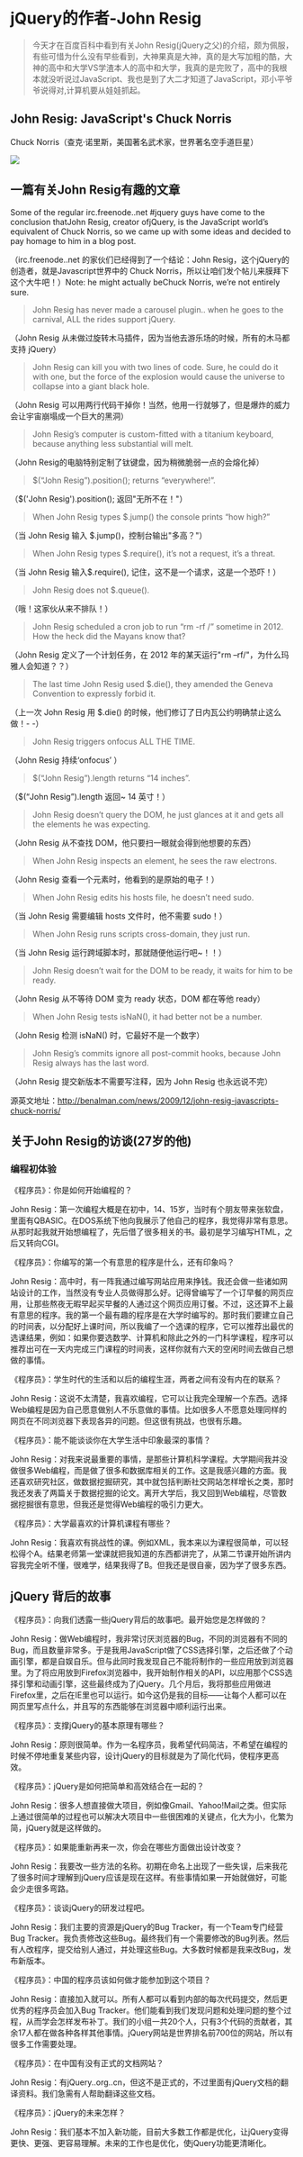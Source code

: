 # jQuery的作者-John Resig

> 今天才在百度百科中看到有关John Resig(jQuery之父)的介绍，颇为佩服，有些可惜为什么没有早些看到，大神果真是大神，真的是大写加粗的酷，大神的高中和大学VS学渣本人的高中和大学，我真的是完败了，高中的我根本就没听说过JavaScript、我也是到了大二才知道了JavaScript，邓小平爷爷说得对,计算机要从娃娃抓起。
## John Resig: JavaScript's Chuck Norris

Chuck Norris（查克·诺里斯，美国著名武术家，世界著名空手道巨星）

![ ](http://images.cnblogs.com/cnblogs_com/cliy-10/1232446/o_16.png)

## 一篇有关John Resig有趣的文章

Some of the regular irc.freenode..net #jquery guys have come to the conclusion thatJohn Resig, creator ofjQuery, is the JavaScript world’s equivalent of Chuck Norris, so we came up with some ideas and decided to pay homage to him in a blog post.

（irc.freenode..net 的家伙们已经得到了一个结论：John Resig，这个jQuery的创造者，就是Javascript世界中的 Chuck Norris，所以让咱们发个帖儿来膜拜下这个大牛吧！）Note: he might actually beChuck Norris, we’re not entirely sure.

>John Resig has never made a carousel plugin.. when he goes to the carnival, ALL the rides support jQuery.

（John Resig 从未做过旋转木马插件，因为当他去游乐场的时候，所有的木马都支持 jQuery）

>John Resig can kill you with two lines of code. Sure, he could do it with one, but the force of the explosion would cause the universe to collapse into a giant black hole.

（John Resig 可以用两行代码干掉你！当然，他用一行就够了，但是爆炸的威力会让宇宙崩塌成一个巨大的黑洞）

>John Resig’s computer is custom-fitted with a titanium keyboard, because anything less substantial will melt.

（John Resig的电脑特别定制了钛键盘，因为稍微脆弱一点的会熔化掉）

>$(“John Resig”).position(); returns “everywhere!”.

（$('John Resig').position(); 返回"无所不在！"）

>When John Resig types $.jump() the console prints “how high?”

（当 John Resig 输入 $.jump()，控制台输出"多高？"）

>When John Resig types $.require(), it’s not a request, it’s a threat.

（当 John Resig 输入$.require(), 记住，这不是一个请求，这是一个恐吓！）

>John Resig does not $.queue().

（哦！这家伙从来不排队！）

>John Resig scheduled a cron job to run “rm -rf /” sometime in 2012. How the heck did the Mayans know that?

（John Resig 定义了一个计划任务，在 2012 年的某天运行"rm –rf/"，为什么玛雅人会知道？？）

>The last time John Resig used $.die(), they amended the Geneva Convention to expressly forbid it.

（上一次 John Resig 用 $.die() 的时候，他们修订了日内瓦公约明确禁止这么做！- -）

>John Resig triggers onfocus ALL THE TIME.

（John Resig 持续‘onfocus’ ）

>$(“John Resig”).length returns “14 inches”.

（$(“John Resig”).length 返回~ 14 英寸！）

>John Resig doesn’t query the DOM, he just glances at it and gets all the elements he was expecting.

（John Resig 从不查找 DOM，他只要扫一眼就会得到他想要的东西）

>When John Resig inspects an element, he sees the raw electrons.

（John Resig 查看一个元素时，他看到的是原始的电子！）

>When John Resig edits his hosts file, he doesn’t need sudo.

（当 John Resig 需要编辑 hosts 文件时，他不需要 sudo！）

>When John Resig runs scripts cross-domain, they just run.

（当 John Resig 运行跨域脚本时，那就随便他运行吧~！！）

>John Resig doesn’t wait for the DOM to be ready, it waits for him to be ready.

（John Resig 从不等待 DOM 变为 ready 状态，DOM 都在等他 ready）

>When John Resig tests isNaN(), it had better not be a number.

（John Resig 检测 isNaN() 时，它最好不是一个数字）

>John Resig’s commits ignore all post-commit hooks, because John Resig always has the last word.

（John Resig 提交新版本不需要写注释，因为 John Resig 也永远说不完）

源英文地址：http://benalman.com/news/2009/12/john-resig-javascripts-chuck-norris/


## 关于John Resig的访谈(27岁的他)

### 编程初体验

《程序员》：你是如何开始编程的？

John Resig：第一次编程大概是在初中，14、15岁，当时有个朋友带来张软盘，里面有QBASIC。在DOS系统下他向我展示了他自己的程序，我觉得非常有意思。从那时起我就开始想编程了，先后借了很多相关的书。最初是学习编写HTML，之后又转向CGI。

《程序员》：你编写的第一个有意思的程序是什么，还有印象吗？

John Resig：高中时，有一阵我通过编写网站应用来挣钱。我还会做一些诸如网站设计的工作，当然没有专业人员做得那么好。记得曾编写了一个订早餐的网页应用，让那些熬夜无暇早起买早餐的人通过这个网页应用订餐。不过，这还算不上最有意思的程序。我的第一个最有趣的程序是在大学时编写的。那时我们要建立自己的时间表，以分配好上课时间，所以我编了一个选课的程序，它可以推荐出最优的选课结果，例如：如果你要选数学、计算机和除此之外的一门科学课程，程序可以推荐出可在一天内完成三门课程的时间表，这样你就有六天的空闲时间去做自己想做的事情。


《程序员》：学生时代的生活和以后的编程生涯，两者之间有没有内在的联系？

John Resig：这说不太清楚，我喜欢编程，它可以让我完全理解一个东西。选择Web编程是因为自己愿意做别人不乐意做的事情。比如很多人不愿意处理同样的网页在不同浏览器下表现各异的问题。但这很有挑战，也很有乐趣。

《程序员》：能不能谈谈你在大学生活中印象最深的事情？

John Resig：对我来说最重要的事情，是那些计算机科学课程。大学期间我并没做很多Web编程，而是做了很多和数据库相关的工作。这是我感兴趣的方面。我还喜欢研究社区，做数据挖掘研究，其中就包括判断社交网站怎样增长之类，那时我还发表了两篇关于数据挖掘的论文。离开大学后，我又回到Web编程，尽管数据挖掘很有意思，但我还是觉得Web编程的吸引力更大。


《程序员》：大学最喜欢的计算机课程有哪些？


John Resig：我喜欢有挑战性的课。例如XML，我本来以为课程很简单，可以轻松得个A。结果老师第一堂课就把我知道的东西都讲完了，从第二节课开始所讲内容我完全听不懂，很难学，结果我得了B。但我还是很自豪，因为学了很多东西。

## jQuery 背后的故事

《程序员》：向我们透露一些jQuery背后的故事吧。最开始您是怎样做的？

John Resig：做Web编程时，我非常讨厌浏览器的Bug，不同的浏览器有不同的Bug，而且数量非常多。于是我用JavaScript做了CSS选择引擎，之后还做了个动画引擎，都是自娱自乐。但与此同时我发现自己不能将制作的一些应用放到浏览器里。为了将应用放到Firefox浏览器中，我开始制作相关的API，以应用那个CSS选择引擎和动画引擎，这些最终成为了jQuery。几个月后，我将那些应用做进Firefox里，之后在IE里也可以运行。如今这仍是我的目标——让每个人都可以在网页里写点什么，并且写的东西能够在浏览器中顺利运行出来。


《程序员》：支撑jQuery的基本原理有哪些？

John Resig：原则很简单。作为一名程序员，我希望代码简洁，不希望在编程的时候不停地重复某些内容，设计jQuery的目标就是为了简化代码，使程序更高效。

《程序员》：jQuery是如何把简单和高效结合在一起的？

John Resig：很多人想直接做大项目，例如像Gmail、Yahoo!Mail之类。但实际上通过很简单的过程也可以解决大项目中一些很困难的关键点，化大为小，化繁为简，jQuery就是这样做的。

《程序员》：如果能重新再来一次，你会在哪些方面做出设计改变？

John Resig：我要改一些方法的名称。初期在命名上出现了一些失误，后来我花了很多时间才理解到jQuery应该是现在这样。有些事情如果一开始就做好，可能会少走很多弯路。

《程序员》：谈谈jQuery的研发过程吧。

John Resig：我们主要的资源是jQuery的Bug Tracker，有一个Team专门经营Bug Tracker。我负责修改这些Bug。最终我们有一个需要修改的Bug列表。然后有人改程序，提交给别人通过，并处理这些Bug。大多数时候都是我来改Bug，发布新版本。

《程序员》：中国的程序员该如何做才能参加到这个项目？

John Resig：直接加入就可以。所有人都可以看到内部的每次代码提交，然后更优秀的程序员会加入Bug Tracker。他们能看到我们发现问题和处理问题的整个过程，从而学会怎样发布补丁。我们的小组一共20个人，只有3个代码的贡献者，其余17人都在做各种各样其他事情。jQuery网站是世界排名前700位的网站，所以有很多工作需要处理。

《程序员》：在中国有没有正式的文档网站？

John Resig：有jQuery..org..cn，但这不是正式的，不过里面有jQuery文档的翻译资料。我们急需有人帮助翻译这些文档。

《程序员》：jQuery的未来怎样？

John Resig：我们基本不加入新功能，目前大多数工作都是优化，让jQuery变得更快、更强、更容易理解。未来的工作也是优化，使jQuery功能更清晰化。
